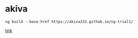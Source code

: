 



# akiva

`ng build --base-href https://akiva232.github.io/ng-trial1/`


[link](https://akiva232.github.io/ng-trial1/)
